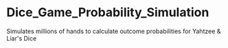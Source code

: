 # Dice_Game_Probability_Simulation
Simulates millions of hands to calculate outcome probabilities for Yahtzee &amp; Liar's Dice
